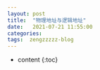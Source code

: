 ```yaml
---
layout: post
title:  "物理地址与逻辑地址"
date:   2021-07-21 11:55:00
categories: 
tags:  zengzzzzz-blog
---
```


* content
{:toc}

  
&nbsp;
